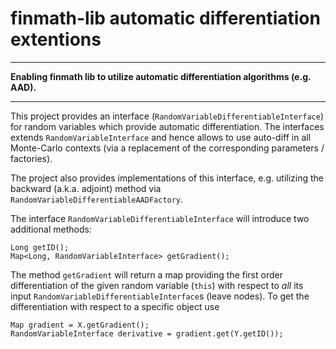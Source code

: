 # finmath-lib automatic differentiation extentions
- - - -
**Enabling finmath lib to utilize automatic differentiation algorithms (e.g. AAD).**
- - - -
This project provides an interface (<code>RandomVariableDifferentiableInterface</code>)
for random variables which provide automatic differentiation.
The interfaces extends <code>RandomVariableInterface</code> and
hence allows to use auto-diff in all Monte-Carlo contexts
(via a replacement of the corresponding parameters / factories).

The project also provides implementations of this interface, e.g. utilizing
the backward (a.k.a. adjoint) method via <code>RandomVariableDifferentiableAADFactory</code>.

The interface <code>RandomVariableDifferentiableInterface</code> will introduce
two additional methods:

	Long getID();	
	Map<Long, RandomVariableInterface> getGradient();

The method <code>getGradient</code> will return a map providing the
first order differentiation of the given random variable (<code>this</code>)
with respect to *all* its input <code>RandomVariableDifferentiableInterface</code>s (leave nodes). To get the differentiation with respect to a specific object use

	Map gradient = X.getGradient();
	RandomVariableInterface derivative = gradient.get(Y.getID());


	
